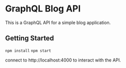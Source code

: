 # GraphQL Blog API

This is a GraphQL API for a simple blog application.

## Getting Started

```npm install```
```npm start```

connect to http://localhost:4000 to interact with the API.